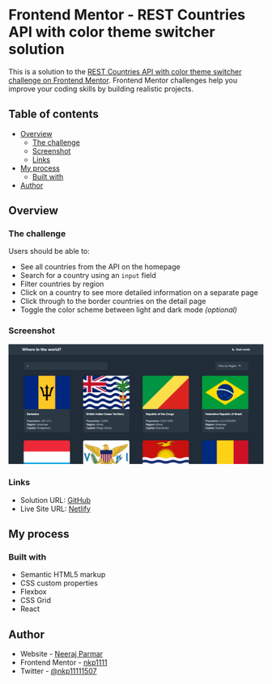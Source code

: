 # Frontend Mentor - REST Countries API with color theme switcher solution

This is a solution to the [REST Countries API with color theme switcher challenge on Frontend Mentor](https://www.frontendmentor.io/challenges/rest-countries-api-with-color-theme-switcher-5cacc469fec04111f7b848ca). Frontend Mentor challenges help you improve your coding skills by building realistic projects.

## Table of contents

- [Overview](#overview)
  - [The challenge](#the-challenge)
  - [Screenshot](#screenshot)
  - [Links](#links)
- [My process](#my-process)
  - [Built with](#built-with)
- [Author](#author)

## Overview

### The challenge

Users should be able to:

- See all countries from the API on the homepage
- Search for a country using an `input` field
- Filter countries by region
- Click on a country to see more detailed information on a separate page
- Click through to the border countries on the detail page
- Toggle the color scheme between light and dark mode *(optional)*

### Screenshot

![image](./public/Screenshot%202022-11-06%20153344.png)

### Links

- Solution URL: [GitHub]([https://your-solution-url.com](https://github.com/nkp1111/frontend-mentor-challenges/edit/main/rest-api-country-info-react))
- Live Site URL: [Netlify]([https://your-live-site-url.com](https://nkp1111-rest-country-api.netlify.app/))

## My process

### Built with

- Semantic HTML5 markup
- CSS custom properties
- Flexbox
- CSS Grid
- React

## Author

- Website - [Neeraj Parmar](https://www.your-site.com)
- Frontend Mentor - [nkp1111](https://www.frontendmentor.io/profile/nkp1111)
- Twitter - [@nkp11111507](https://twitter.com/home)
